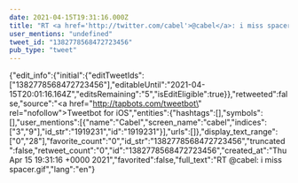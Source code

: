 ```yaml
---
date: 2021-04-15T19:31:16.000Z
title: "RT <a href='http://twitter.com/cabel'>@cabel</a>: i miss spacer.gif″"
user_mentions: "undefined"
tweet_id: "1382778568472723456"
pub_type: "tweet"
---
```

{"edit_info":{"initial":{"editTweetIds":["1382778568472723456"],"editableUntil":"2021-04-15T20:01:16.164Z","editsRemaining":"5","isEditEligible":true}},"retweeted":false,"source":"<a href=\"http://tapbots.com/tweetbot\" rel=\"nofollow\">Tweetbot for iΟS</a>","entities":{"hashtags":[],"symbols":[],"user_mentions":[{"name":"Cabel","screen_name":"cabel","indices":["3","9"],"id_str":"1919231","id":"1919231"}],"urls":[]},"display_text_range":["0","28"],"favorite_count":"0","id_str":"1382778568472723456","truncated":false,"retweet_count":"0","id":"1382778568472723456","created_at":"Thu Apr 15 19:31:16 +0000 2021","favorited":false,"full_text":"RT @cabel: i miss spacer.gif","lang":"en"}
